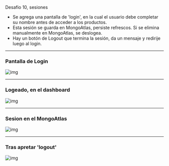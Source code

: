 Desafio 10, sesiones
* Se agrega una pantalla de 'login', en la cual el usuario debe completar su nombre antes de acceder a los productos.
* Esta sesión se guarda en MongoAtlas, persiste refrescos. Si se elimina manualmente en MongoAtlas, se deslogea.
* Hay un botón de Logout que termina la sesión, da un mensaje y redirije luego al login.

----------------------------------------------
### Pantalla de Login

![img](https://imgur.com/1qCvtz8.jpg)

----------------------------------------------

### Logeado, en el dashboard

![img](https://imgur.com/uqPVWu0.jpg)

----------------------------------------------

### Sesion en el MongoAtlas

![img](https://imgur.com/Dw9qoz3.jpg)

----------------------------------------------

### Tras apretar 'logout'

![img](https://imgur.com/2rybxkA.jpg)
